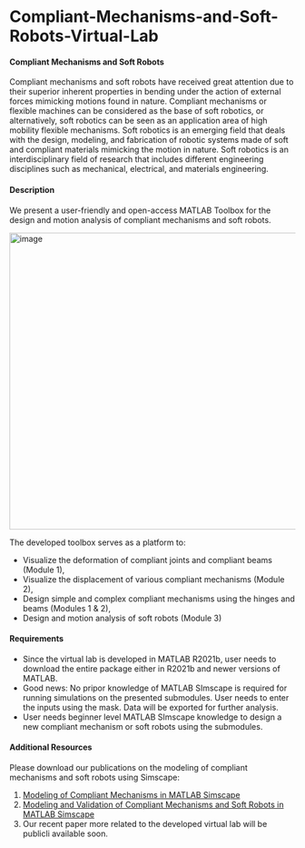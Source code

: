 # Compliant-Mechanisms-and-Soft-Robots-Virtual-Lab
#### Compliant Mechanisms and Soft Robots
Compliant mechanisms and soft robots have received great attention due to their superior inherent properties in bending under the action of external forces mimicking motions found in nature. Compliant mechanisms or flexible machines can be considered as the base of soft robotics, or alternatively, soft robotics can be seen as an application area of high mobility flexible mechanisms. Soft robotics is an emerging field that deals with the design, modeling, and fabrication of robotic systems made of soft and compliant materials mimicking the motion in nature. Soft robotics is an interdisciplinary field of research that includes different engineering disciplines such as mechanical, electrical, and materials engineering. 

#### Description
We present a user-friendly and open-access MATLAB Toolbox for the design and motion analysis of compliant mechanisms and soft robots.
<p>
<img width="522" alt="image" src="https://user-images.githubusercontent.com/86011214/212122432-d9874127-eff9-4aae-b1fb-907a2bfa3013.png">

The developed toolbox serves as a platform to: 
- Visualize the deformation of compliant joints and compliant beams (Module 1), 
- Visualize the displacement of various compliant mechanisms (Module 2),
- Design simple and complex compliant mechanisms using the hinges and beams (Modules 1 & 2), 
- Design and motion analysis of soft robots (Module 3)

#### Requirements
- Since the virtual lab is developed in MATLAB R2021b, user needs to download the entire package either in R2021b and newer versions of MATLAB.
- Good news: No pripor knowledge of MATLAB SImscape is required for running simulations on the presented submodules. User needs to enter the inputs using the mask. Data will be exported for further analysis.
- User needs beginner level MATLAB SImscape knowledge to design a new compliant mechanism or soft robots using the submodules.

#### Additional Resources
Please download our publications on the modeling of compliant mechanisms and soft robots using Simscape:
1. [Modeling of Compliant Mechanisms in MATLAB Simscape](https://asmedigitalcollection.asme.org/IMECE/proceedings-abstract/IMECE2020/V07BT07A020/1099281)
2. [Modeling and Validation of Compliant Mechanisms and Soft Robots in MATLAB Simscape](https://asmedigitalcollection.asme.org/IDETC-CIE/proceedings-abstract/IDETC-CIE2022/V007T07A008/1150649)
3. Our recent paper more related to the developed virtual lab will be publicli available soon.
  
